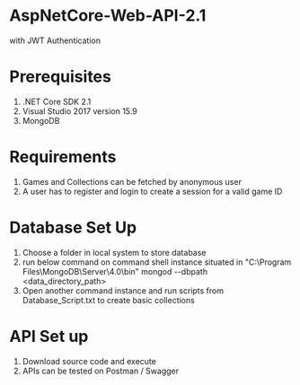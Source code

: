 # AspNetCore-Web-API-2.1
with JWT Authentication

# Prerequisites
1. .NET Core SDK 2.1 
2. Visual Studio 2017 version 15.9
3. MongoDB

# Requirements
1. Games and Collections can be fetched by anonymous user
2. A user has to register and login to create a session for a valid game ID


# Database Set Up
1. Choose a folder in local system to store database
2. run below command on command shell instance situated in "C:\Program Files\MongoDB\Server\4.0\bin"
   mongod --dbpath <data_directory_path>
3. Open another command instance and run scripts from Database_Script.txt to create basic collections

# API Set up
1. Download source code and execute
2. APIs can be tested on Postman / Swagger
